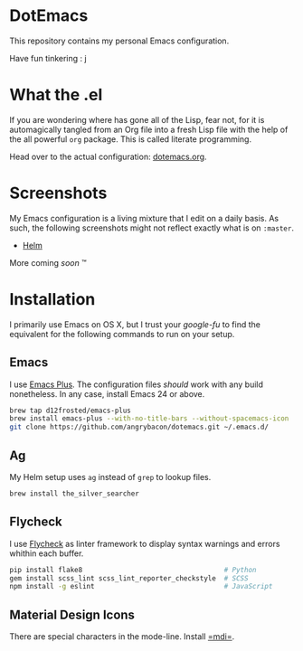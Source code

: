 DotEmacs
========

This repository contains my personal Emacs configuration.

Have fun tinkering : j

What the .el
============

If you are wondering where has gone all of the Lisp, fear not, for it is
automagically tangled from an Org file into a fresh Lisp file with the help of the
all powerful `org` package. This is called literate programming.

Head over to the actual configuration: [dotemacs.org][self.dotemacs].

Screenshots
===========

My Emacs configuration is a living mixture that I edit on a daily basis. As such, the
following screenshots might not reflect exactly what is on `:master`.

- [Helm][screenshots.helm]

More coming *soon* :tm:

Installation
============

I primarily use Emacs on OS X, but I trust your *google-fu* to find the equivalent for
the following commands to run on your setup.

Emacs
-----

I use [Emacs Plus][github.homebrew-emacs-plus]. The configuration files *should* work with
any build nonetheless. In any case, install Emacs 24 or above.

``` sh
brew tap d12frosted/emacs-plus
brew install emacs-plus --with-no-title-bars --without-spacemacs-icon
git clone https://github.com/angrybacon/dotemacs.git ~/.emacs.d/
```

Ag
--

My Helm setup uses `ag` instead of `grep` to lookup files.

```sh
brew install the_silver_searcher
```

Flycheck
--------

I use [Flycheck][github.flycheck] as linter framework to display syntax warnings and
errors whithin each buffer.

```sh
pip install flake8                                   # Python
gem install scss_lint scss_lint_reporter_checkstyle  # SCSS
npm install -g eslint                                # JavaScript
```

Material Design Icons
---------------------

There are special characters in the mode-line. Install [=mdi=][mdi].

[mdi]: https://materialdesignicons.com
[github.flycheck]: https://github.com/flycheck/flycheck
[github.homebrew-emacs-plus]: https://github.com/d12frosted/homebrew-emacs-plus
[screenshots.helm]: https://drive.google.com/open?id=0BwTSOByd3qSFMmZqVHBpTlk2Q1E
[self.dotemacs]: ./dotemacs.org
